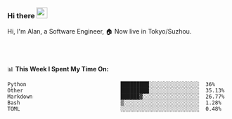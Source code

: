 ### Hi there <img src="https://media.giphy.com/media/hvRJCLFzcasrR4ia7z/giphy.gif" width="25px">

<!-- ![visitors](https://visitor-badge.glitch.me/badge?page_id=dislfyer.dislfyer) -->

Hi, I'm Alan, a Software Engineer, 🏠 Now live in Tokyo/Suzhou.

<br/>
<br/>

📊 **This Week I Spent My Time On:**


<!--START_SECTION:waka-->

```text
Python                              █████████░░░░░░░░░░░░░░░░  36%
Other                               █████████░░░░░░░░░░░░░░░░  35.13%
Markdown                            ██████▓░░░░░░░░░░░░░░░░░░  26.77%
Bash                                ▒░░░░░░░░░░░░░░░░░░░░░░░░  1.28%
TOML                                ░░░░░░░░░░░░░░░░░░░░░░░░░  0.48%
```

<!--END_SECTION:waka-->

<!--
**About Me:**
 -->
